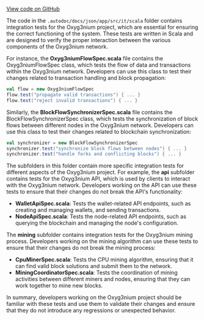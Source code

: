 [View code on GitHub](https://github.com/oxyg3nium/oxyg3nium/.autodoc/docs/json/app/src/it)

The code in the `.autodoc/docs/json/app/src/it/scala` folder contains integration tests for the Oxyg3nium project, which are essential for ensuring the correct functioning of the system. These tests are written in Scala and are designed to verify the proper interaction between the various components of the Oxyg3nium network.

For instance, the **Oxyg3niumFlowSpec.scala** file contains the Oxyg3niumFlowSpec class, which tests the flow of data and transactions within the Oxyg3nium network. Developers can use this class to test their changes related to transaction handling and block propagation:

```scala
val flow = new Oxyg3niumFlowSpec
flow.test("propagate valid transactions") { ... }
flow.test("reject invalid transactions") { ... }
```

Similarly, the **BlockFlowSynchronizerSpec.scala** file contains the BlockFlowSynchronizerSpec class, which tests the synchronization of block flows between different nodes in the Oxyg3nium network. Developers can use this class to test their changes related to blockchain synchronization:

```scala
val synchronizer = new BlockFlowSynchronizerSpec
synchronizer.test("synchronize block flows between nodes") { ... }
synchronizer.test("handle forks and conflicting blocks") { ... }
```

The subfolders in this folder contain more specific integration tests for different aspects of the Oxyg3nium project. For example, the **api** subfolder contains tests for the Oxyg3nium API, which is used by clients to interact with the Oxyg3nium network. Developers working on the API can use these tests to ensure that their changes do not break the API's functionality:

- **WalletApiSpec.scala**: Tests the wallet-related API endpoints, such as creating and managing wallets, and sending transactions.
- **NodeApiSpec.scala**: Tests the node-related API endpoints, such as querying the blockchain and managing the node's configuration.

The **mining** subfolder contains integration tests for the Oxyg3nium mining process. Developers working on the mining algorithm can use these tests to ensure that their changes do not break the mining process:

- **CpuMinerSpec.scala**: Tests the CPU mining algorithm, ensuring that it can find valid block solutions and submit them to the network.
- **MiningCoordinatorSpec.scala**: Tests the coordination of mining activities between different miners and nodes, ensuring that they can work together to mine new blocks.

In summary, developers working on the Oxyg3nium project should be familiar with these tests and use them to validate their changes and ensure that they do not introduce any regressions or unexpected behavior.
